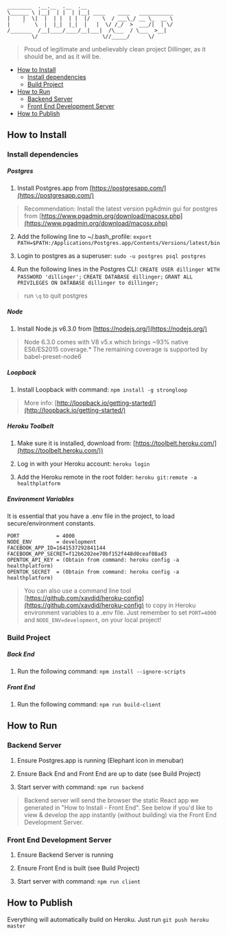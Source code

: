     ________  .__.__  .__  .__                             
    \______ \ |__|  | |  | |__| ____    ____   ___________ 
    |    |  \|  |  | |  | |  |/    \  / ___\_/ __ \_  __ \
    |    `   \  |  |_|  |_|  |   |  \/ /_/  >  ___/|  | \/
    /_______  /__|____/____/__|___|  /\___  / \___  >__|   
            \/                     \//_____/      \/       

> Proud of legitimate and unbelievably clean project Dillinger, as it should be, and as it will be.

* [How to Install](#how-to-install)
  - [Install dependencies](#install-dependencies)
  - [Build Project](#build-project)
* [How to Run](#how-to-run)
  - [Backend Server](#backend-server)
  - [Front End Development Server](#front-end-development-server)
* [How to Publish](#how-to-publish)

## How to Install

### Install dependencies

##### Postgres
	
1. Install Postgres.app from [https://postgresapp.com/](https://postgresapp.com/)

  > Recommendation: Install the latest version pgAdmin gui for postgres from [https://www.pgadmin.org/download/macosx.php](https://www.pgadmin.org/download/macosx.php)

2. Add the following line to ~/.bash_profile: `export PATH=$PATH:/Applications/Postgres.app/Contents/Versions/latest/bin`

3. Login to postgres as a superuser: `sudo -u postgres psql postgres`

4. Run the following lines in the Postgres CLI:
 `CREATE USER dillinger WITH PASSWORD 'dillinger';`
 `CREATE DATABASE dillinger;`
 `GRANT ALL PRIVILEGES ON DATABASE dillinger to dillinger;` 
> run `\q` to quit postgres
	
##### Node
	
1. Install Node.js v6.3.0 from [https://nodejs.org/](https://nodejs.org/)
	
  > Node 6.3.0 comes with V8 v5.x which brings ~93% native ES6/ES2015 coverage.* The remaining coverage is supported by babel-preset-node6
	
##### Loopback
 
1. Install Loopback with command: `npm install -g strongloop`
	
 > More info: [http://loopback.io/getting-started/](http://loopback.io/getting-started/)
    
##### Heroku Toolbelt
	
1. Make sure it is installed, download from: [https://toolbelt.heroku.com/](https://toolbelt.heroku.com/))

2. Log in with your Heroku account: `heroku login`

3. Add the Heroku remote in the root folder: `heroku git:remote -a healthplatform`

##### Environment Variables

It is essential that you have a .env file in the project, to load secure/environment constants.

```
PORT			= 4000
NODE_ENV 		= development
FACEBOOK_APP_ID=1641537292841144
FACEBOOK_APP_SECRET=f12b6202ee70bf152f448d0ceaf08ad3
OPENTOK_API_KEY = (Obtain from command: heroku config -a healthplatform)
OPENTOK_SECRET 	= (Obtain from command: heroku config -a healthplatform)
```

> You can also use a command line tool [https://github.com/xavdid/heroku-config](https://github.com/xavdid/heroku-config) to copy in Heroku environment variables to a .env file. Just remember to set `PORT=4000` and `NODE_ENV=development`, on your local project!

### Build Project

##### Back End

 1. Run the following command: `npm install --ignore-scripts`

##### Front End

 1. Run the following command: `npm run build-client`

## How to Run

### Backend Server

1. Ensure Postgres.app is running (Elephant icon in menubar)

2. Ensure Back End and Front End are up to date (see Build Project)

3. Start server with command: `npm run backend`
 
> Backend server will send the browser the static React app we generated in "How to Install - Front End". See below if you'd like to view & develop the app instantly (without building) via the Front End Development Server.

### Front End Development Server

1. Ensure Backend Server is running

2. Ensure Front End is built (see Build Project)

3. Start server with command: `npm run client`

## How to Publish

Everything will automatically build on Heroku. Just run `git push heroku master`

